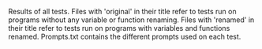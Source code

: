 Results of all tests. Files with 'original' in their title refer to tests run on programs without any variable or function renaming. Files with 'renamed' in their title refer to tests run on programs with variables and functions renamed.
Prompts.txt contains the different prompts used on each test.
